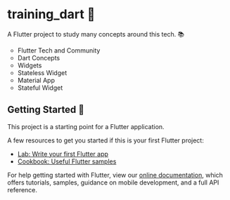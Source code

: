 # training_dart :wrench:

A Flutter project to study many concepts around this tech. :books:

<ul style="list-style-type:circle">
  <li>Flutter Tech and Community</li>
  <li>Dart Concepts</li>
  <li>Widgets</li>
  <li>Stateless Widget</li>
  <li>Material App</li>
  <li>Stateful Widget</li>
</ul>

## Getting Started :electric_plug:

This project is a starting point for a Flutter application.

A few resources to get you started if this is your first Flutter project:

- [Lab: Write your first Flutter app](https://flutter.dev/docs/get-started/codelab)
- [Cookbook: Useful Flutter samples](https://flutter.dev/docs/cookbook)

For help getting started with Flutter, view our
[online documentation](https://flutter.dev/docs), which offers tutorials,
samples, guidance on mobile development, and a full API reference.

